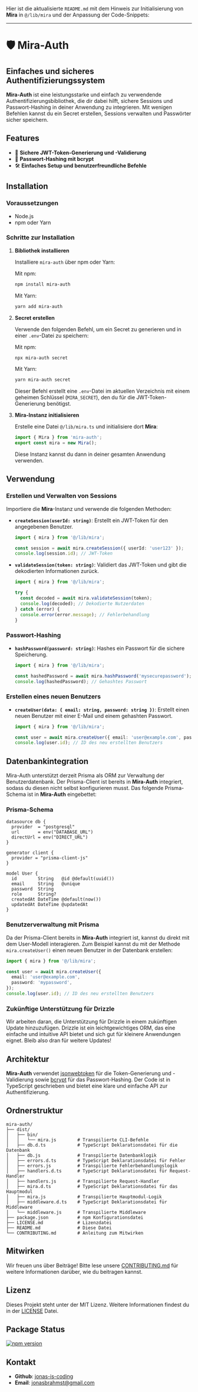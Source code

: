 Hier ist die aktualisierte `README.md` mit dem Hinweis zur Initialisierung von **Mira** in `@/lib/mira` und der Anpassung der Code-Snippets:

---

# 🛡️ Mira-Auth

## Einfaches und sicheres Authentifizierungssystem

**Mira-Auth** ist eine leistungsstarke und einfach zu verwendende Authentifizierungsbibliothek, die dir dabei hilft, sichere Sessions und Passwort-Hashing in deiner Anwendung zu integrieren. Mit wenigen Befehlen kannst du ein Secret erstellen, Sessions verwalten und Passwörter sicher speichern.

## Features

- 🌟 **Sichere JWT-Token-Generierung und -Validierung**
- 🔐 **Passwort-Hashing mit bcrypt**
- 🛠️ **Einfaches Setup und benutzerfreundliche Befehle**

## Installation

### Voraussetzungen

- Node.js
- npm oder Yarn

### Schritte zur Installation

1. **Bibliothek installieren**

   Installiere `mira-auth` über npm oder Yarn:

   Mit npm:

   ```bash
   npm install mira-auth
   ```

   Mit Yarn:

   ```bash
   yarn add mira-auth
   ```

2. **Secret erstellen**

   Verwende den folgenden Befehl, um ein Secret zu generieren und in einer `.env`-Datei zu speichern:

   Mit npm:

   ```bash
   npx mira-auth secret
   ```

   Mit Yarn:

   ```bash
   yarn mira-auth secret
   ```

   Dieser Befehl erstellt eine `.env`-Datei im aktuellen Verzeichnis mit einem geheimen Schlüssel (`MIRA_SECRET`), den du für die JWT-Token-Generierung benötigst.

3. **Mira-Instanz initialisieren**

   Erstelle eine Datei `@/lib/mira.ts` und initialisiere dort **Mira**:

   ```typescript
   import { Mira } from 'mira-auth';
   export const mira = new Mira();
   ```

   Diese Instanz kannst du dann in deiner gesamten Anwendung verwenden.

## Verwendung

### Erstellen und Verwalten von Sessions

Importiere die **Mira**-Instanz und verwende die folgenden Methoden:

- **`createSession(userId: string)`**: Erstellt ein JWT-Token für den angegebenen Benutzer.

  ```typescript
  import { mira } from '@/lib/mira';

  const session = await mira.createSession({ userId: 'user123' });
  console.log(session.id); // JWT-Token
  ```

- **`validateSession(token: string)`**: Validiert das JWT-Token und gibt die dekodierten Informationen zurück.

  ```typescript
  import { mira } from '@/lib/mira';

  try {
    const decoded = await mira.validateSession(token);
    console.log(decoded); // Dekodierte Nutzerdaten
  } catch (error) {
    console.error(error.message); // Fehlerbehandlung
  }
  ```

### Passwort-Hashing

- **`hashPassword(password: string)`**: Hashes ein Passwort für die sichere Speicherung.

  ```typescript
  import { mira } from '@/lib/mira';

  const hashedPassword = await mira.hashPassword('mysecurepassword');
  console.log(hashedPassword); // Gehashtes Passwort
  ```

### Erstellen eines neuen Benutzers

- **`createUser(data: { email: string, password: string })`**: Erstellt einen neuen Benutzer mit einer E-Mail und einem gehashten Passwort.

  ```typescript
  import { mira } from '@/lib/mira';

  const user = await mira.createUser({ email: 'user@example.com', password: 'mypassword' });
  console.log(user.id); // ID des neu erstellten Benutzers
  ```

## Datenbankintegration

Mira-Auth unterstützt derzeit Prisma als ORM zur Verwaltung der Benutzerdatenbank. Der Prisma-Client ist bereits in **Mira-Auth** integriert, sodass du diesen nicht selbst konfigurieren musst. Das folgende Prisma-Schema ist in **Mira-Auth** eingebettet:

### Prisma-Schema

```prisma
datasource db {
  provider  = "postgresql"
  url       = env("DATABASE_URL")
  directUrl = env("DIRECT_URL")
}

generator client {
  provider = "prisma-client-js"
}

model User {
  id        String   @id @default(uuid())
  email     String   @unique
  password  String
  role      String?
  createdAt DateTime @default(now())
  updatedAt DateTime @updatedAt
}
```

### Benutzerverwaltung mit Prisma

Da der Prisma-Client bereits in **Mira-Auth** integriert ist, kannst du direkt mit dem User-Modell interagieren. Zum Beispiel kannst du mit der Methode `mira.createUser()` einen neuen Benutzer in der Datenbank erstellen:

```typescript
import { mira } from '@/lib/mira';

const user = await mira.createUser({
  email: 'user@example.com',
  password: 'mypassword',
});
console.log(user.id); // ID des neu erstellten Benutzers
```

### Zukünftige Unterstützung für Drizzle

Wir arbeiten daran, die Unterstützung für Drizzle in einem zukünftigen Update hinzuzufügen. Drizzle ist ein leichtgewichtiges ORM, das eine einfache und intuitive API bietet und sich gut für kleinere Anwendungen eignet. Bleib also dran für weitere Updates!

## Architektur

**Mira-Auth** verwendet [jsonwebtoken](https://www.npmjs.com/package/jsonwebtoken) für die Token-Generierung und -Validierung sowie [bcrypt](https://www.npmjs.com/package/bcrypt) für das Passwort-Hashing. Der Code ist in TypeScript geschrieben und bietet eine klare und einfache API zur Authentifizierung.

## Ordnerstruktur

```
mira-auth/
├── dist/
│   ├── bin/
│   │   └── mira.js        # Transpilierte CLI-Befehle
│   ├── db.d.ts            # TypeScript Deklarationsdatei für die Datenbank
│   ├── db.js              # Transpilierte Datenbanklogik
│   ├── errors.d.ts        # TypeScript Deklarationsdatei für Fehler
│   ├── errors.js          # Transpilierte Fehlerbehandlungslogik
│   ├── handlers.d.ts      # TypeScript Deklarationsdatei für Request-Handler
│   ├── handlers.js        # Transpilierte Request-Handler
│   ├── mira.d.ts          # TypeScript Deklarationsdatei für das Hauptmodul
│   ├── mira.js            # Transpilierte Hauptmodul-Logik
│   ├── middleware.d.ts    # TypeScript Deklarationsdatei für Middleware
│   └── middleware.js      # Transpilierte Middleware
├── package.json           # npm Konfigurationsdatei
├── LICENSE.md             # Lizenzdatei
├── README.md              # Diese Datei
└── CONTRIBUTING.md        # Anleitung zum Mitwirken
```

## Mitwirken

Wir freuen uns über Beiträge! Bitte lese unsere [CONTRIBUTING.md](https://github.com/jonas-is-coding/mira-auth/blob/main/CONTRIBUTING.md) für weitere Informationen darüber, wie du beitragen kannst.

## Lizenz

Dieses Projekt steht unter der MIT Lizenz. Weitere Informationen findest du in der [LICENSE](https://github.com/jonas-is-coding/mira-auth/blob/main/LICENSE.md) Datei.

## Package Status

[![npm version](https://badge.fury.io/js/mira-auth.svg)](https://www.npmjs.com/package/mira-auth)

## Kontakt

- **Github**: [jonas-is-coding](https://github.com/jonas-is-coding)
- **Email**: jonasbrahmst@gmail.com